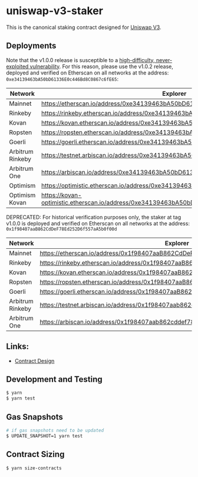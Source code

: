 # uniswap-v3-staker

This is the canonical staking contract designed for [Uniswap V3](https://github.com/Uniswap/uniswap-v3-core).

## Deployments

Note that the v1.0.0 release is susceptible to a [high-difficulty, never-exploited vulnerability](https://github.com/Uniswap/v3-staker/issues/219). For this reason, please use the v1.0.2 release, deployed and verified on Etherscan on all networks at the address: `0xe34139463bA50bD61336E0c446Bd8C0867c6fE65`:

| Network          | Explorer                                                                                 |
| ---------------- | ---------------------------------------------------------------------------------------- |
| Mainnet          | https://etherscan.io/address/0xe34139463bA50bD61336E0c446Bd8C0867c6fE65                  |
| Rinkeby          | https://rinkeby.etherscan.io/address/0xe34139463bA50bD61336E0c446Bd8C0867c6fE65          |
| Kovan            | https://kovan.etherscan.io/address/0xe34139463bA50bD61336E0c446Bd8C0867c6fE65            |
| Ropsten          | https://ropsten.etherscan.io/address/0xe34139463bA50bD61336E0c446Bd8C0867c6fE65          |
| Goerli           | https://goerli.etherscan.io/address/0xe34139463bA50bD61336E0c446Bd8C0867c6fE65           |
| Arbitrum Rinkeby | https://testnet.arbiscan.io/address/0xe34139463bA50bD61336E0c446Bd8C0867c6fE65           |
| Arbitrum One     | https://arbiscan.io/address/0xe34139463bA50bD61336E0c446Bd8C0867c6fE65                   |
| Optimism         | https://optimistic.etherscan.io/address/0xe34139463bA50bD61336E0c446Bd8C0867c6fE65       |
| Optimism Kovan   | https://kovan-optimistic.etherscan.io/address/0xe34139463bA50bD61336E0c446Bd8C0867c6fE65 |

DEPRECATED: For historical verification purposes only, the staker at tag v1.0.0 is deployed and verified on Etherscan on all networks at the address: `0x1f98407aaB862CdDeF78Ed252D6f557aA5b0f00d`

| Network          | Explorer                                                                             |
| ---------------- | ------------------------------------------------------------------------------------ |
| Mainnet          | https://etherscan.io/address/0x1f98407aaB862CdDeF78Ed252D6f557aA5b0f00d#code         |
| Rinkeby          | https://rinkeby.etherscan.io/address/0x1f98407aaB862CdDeF78Ed252D6f557aA5b0f00d#code |
| Kovan            | https://kovan.etherscan.io/address/0x1f98407aaB862CdDeF78Ed252D6f557aA5b0f00d#code   |
| Ropsten          | https://ropsten.etherscan.io/address/0x1f98407aaB862CdDeF78Ed252D6f557aA5b0f00d#code |
| Goerli           | https://goerli.etherscan.io/address/0x1f98407aaB862CdDeF78Ed252D6f557aA5b0f00d#code  |
| Arbitrum Rinkeby | https://testnet.arbiscan.io/address/0x1f98407aab862cddef78ed252d6f557aa5b0f00d       |
| Arbitrum One     | https://arbiscan.io/address/0x1f98407aab862cddef78ed252d6f557aa5b0f00d               |

## Links:

- [Contract Design](docs/Design.md)

## Development and Testing

```sh
$ yarn
$ yarn test
```

## Gas Snapshots

```sh
# if gas snapshots need to be updated
$ UPDATE_SNAPSHOT=1 yarn test
```

## Contract Sizing

```sh
$ yarn size-contracts
```
